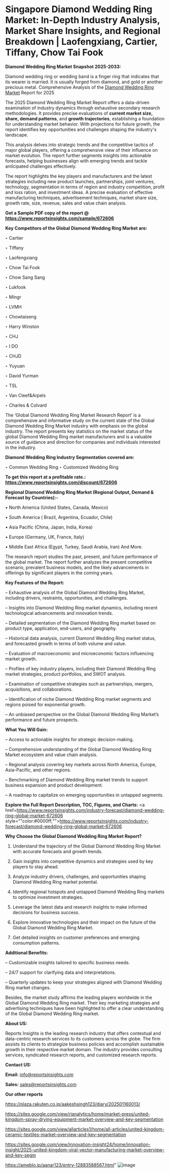 # Singapore Diamond Wedding Ring Market: In-Depth Industry Analysis, Market Share Insights, and Regional Breakdown | Laofengxiang, Cartier, Tiffany, Chow Tai Fook

<strong>Diamond Wedding Ring Market Snapshot 2025-2033:</strong>

Diamond wedding ring or wedding band is a finger ring that indicates that its wearer is married. It is usually forged from diamond, and gold or another precious metal. Comprehensive Analysis of the <a href=https://www.reportsinsights.com/sample/672606>Diamond Wedding Ring Market</a> Report for 2025

The 2025 Diamond Wedding Ring Market Report offers a data-driven examination of industry dynamics through exhaustive secondary research methodologies. It provides precise evaluations of <strong>current market size, share, demand patterns</strong>, and <strong>growth trajectories</strong>, establishing a foundation for understanding market behavior. With projections for future growth, the report identifies key opportunities and challenges shaping the industry's landscape.

This analysis delves into strategic trends and the competitive tactics of major global players, offering a comprehensive view of their influence on market evolution. The report further segments insights into actionable forecasts, helping businesses align with emerging trends and tackle anticipated challenges effectively.

The report highlights the key players and manufacturers and the latest strategies including new product launches, partnerships, joint ventures, technology, segmentation in terms of region and industry competition, profit and loss ration, and investment ideas. A precise evaluation of effective manufacturing techniques, advertisement techniques, market share size, growth rate, size, revenue, sales and value chain analysis.

<strong>Get a Sample PDF copy of the report @ <a href=https://www.reportsinsights.com/sample/672606 style=color:#0000ff;>https://www.reportsinsights.com/sample/672606</a></strong>

<strong>Key Competitors of the Global Diamond Wedding Ring Market are:</strong>

‣ Cartier

‣ Tiffany

‣ Laofengxiang

‣ Chow Tai Fook

‣ Chow Sang Sang

‣ Lukfook

‣ Mingr

‣ LVMH

‣ Chowtaiseng

‣ Harry Winston

‣ CHJ

‣ I DO

‣ CHJD

‣ Yuyuan

‣ David Yurman

‣ TSL

‣ Van Cleef&Arpels

‣ Charles & Colvard

The ‘Global Diamond Wedding Ring Market Research Report’ is a comprehensive and informative study on the current state of the Global Diamond Wedding Ring Market industry with emphasis on the global industry. The report presents key statistics on the market status of the global Diamond Wedding Ring market manufacturers and is a valuable source of guidance and direction for companies and individuals interested in the industry.

<strong>Diamond Wedding Ring Industry Segmentation covered are:</strong>

‣ Common Wedding Ring
‣ Customized Wedding Ring

<strong>To get this report at a profitable rate.: <a href=https://www.reportsinsights.com/discount/672606 style=color:#0000ff;>https://www.reportsinsights.com/discount/672606</a></strong>

<strong>Regional Diamond Wedding Ring Market (Regional Output, Demand &amp; Forecast by Countries):-</strong>

• North America (United States, Canada, Mexico)

• South America ( Brazil, Argentina, Ecuador, Chile)

• Asia Pacific (China, Japan, India, Korea)

• Europe (Germany, UK, France, Italy)

• Middle East Africa (Egypt, Turkey, Saudi Arabia, Iran) And More.

The research report studies the past, present, and future performance of the global market. The report further analyzes the present competitive scenario, prevalent business models, and the likely advancements in offerings by significant players in the coming years.

<strong>Key Features of the Report:</strong>

– Exhaustive analysis of the Global Diamond Wedding Ring Market, including drivers, restraints, opportunities, and challenges.

– Insights into Diamond Wedding Ring market dynamics, including recent technological advancements and innovation trends.

– Detailed segmentation of the Diamond Wedding Ring market based on product type, application, end-users, and geography.

– Historical data analysis, current Diamond Wedding Ring market status, and forecasted growth in terms of both volume and value.

– Evaluation of macroeconomic and microeconomic factors influencing market growth.

– Profiles of key industry players, including their Diamond Wedding Ring market strategies, product portfolios, and SWOT analysis.

– Examination of competitive strategies such as partnerships, mergers, acquisitions, and collaborations.

– Identification of niche Diamond Wedding Ring market segments and regions poised for exponential growth.

– An unbiased perspective on the Global Diamond Wedding Ring Market’s performance and future prospects.

<strong>What You Will Gain:</strong>

– Access to actionable insights for strategic decision-making.

– Comprehensive understanding of the Global Diamond Wedding Ring Market ecosystem and value chain analysis.

– Regional analysis covering key markets across North America, Europe, Asia-Pacific, and other regions.

– Benchmarking of Diamond Wedding Ring market trends to support business expansion and product development.

– A roadmap to capitalize on emerging opportunities in untapped segments.

<strong>Explore the Full Report Description, TOC, Figures, and Charts:</strong>
<a href=https://www.reportsinsights.com/industry-forecast/diamond-wedding-ring-global-market-672606 style=""color:#0000ff;"">https://www.reportsinsights.com/industry-forecast/diamond-wedding-ring-global-market-672606</a>

<strong>Why Choose the Global Diamond Wedding Ring Market Report?</strong>

1. Understand the trajectory of the Global Diamond Wedding Ring Market with accurate forecasts and growth trends.

2. Gain insights into competitive dynamics and strategies used by key players to stay ahead.

3. Analyze industry drivers, challenges, and opportunities shaping Diamond Wedding Ring market potential.

4. Identify regional hotspots and untapped Diamond Wedding Ring markets to optimize investment strategies.

5. Leverage the latest data and research insights to make informed decisions for business success.

6. Explore innovative technologies and their impact on the future of the Global Diamond Wedding Ring Market.

7. Get detailed insights on customer preferences and emerging consumption patterns.

<strong>Additional Benefits:</strong>

– Customizable insights tailored to specific business needs.

– 24/7 support for clarifying data and interpretations.

– Quarterly updates to keep your strategies aligned with Diamond Wedding Ring market changes.

Besides, the market study affirms the leading players worldwide in the Global Diamond Wedding Ring market. Their key marketing strategies and advertising techniques have been highlighted to offer a clear understanding of the Global Diamond Wedding Ring market.

<strong><strong>About US</strong>:</strong>

Reports Insights is the leading research industry that offers contextual and data-centric research services to its customers across the globe. The firm assists its clients to strategize business policies and accomplish sustainable growth in their respective market domain. The industry provides consulting services, syndicated research reports, and customized research reports.

<strong>Contact US:</strong>

<p class=><b>Email:</b> <a href=mailto:info@reportsinsights.com>info@reportsinsights.com</a></p>
<p class=><b>Sales:</b> <a href=mailto:sales@reportsinsights.com>sales@reportsinsights.com</a></p>

<strong>Our other reports</strong>

<a href=https://plaza.rakuten.co.jp/aakeshsingh123/diary/202501160013/>https://plaza.rakuten.co.jp/aakeshsingh123/diary/202501160013/</a>

<a href=https://sites.google.com/view/rianalytics/home/market-press/united-kingdom-spray-drying-equipment-market-overview-and-key-segmentation>https://sites.google.com/view/rianalytics/home/market-press/united-kingdom-spray-drying-equipment-market-overview-and-key-segmentation</a>

<a href=https://sites.google.com/view/allarticles1/home/all-articles/united-kingdom-ceramic-textiles-market-overview-and-key-segmentation>https://sites.google.com/view/allarticles1/home/all-articles/united-kingdom-ceramic-textiles-market-overview-and-key-segmentation</a>

<a href=https://sites.google.com/view/innovation-insight24/home/innovation-insight/2025-united-kingdom-viral-vector-manufacturing-market-overview-and-key-segm>https://sites.google.com/view/innovation-insight24/home/innovation-insight/2025-united-kingdom-viral-vector-manufacturing-market-overview-and-key-segm</a>

<a href=https://ameblo.jp/aanar123/entry-12883588567.html>https://ameblo.jp/aanar123/entry-12883588567.html</a>"
![image](https://github.com/user-attachments/assets/b089951f-fa0c-4739-9a3e-40896796c796)
